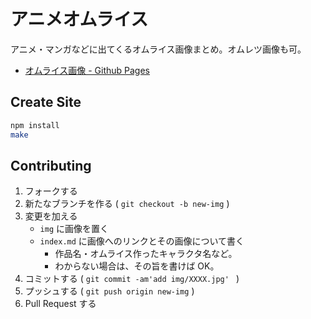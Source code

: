 アニメオムライス
====================

アニメ・マンガなどに出てくるオムライス画像まとめ。オムレツ画像も可。

* [オムライス画像 - Github Pages](http://kui.github.io/omurice/)

Create Site
-------------------

```sh
npm install
make
```

Contributing
--------------------

1. フォークする
2. 新たなブランチを作る ( `git checkout -b new-img` )
3. 変更を加える
	* `img` に画像を置く
	* `index.md` に画像へのリンクとその画像について書く
		* 作品名・オムライス作ったキャラクタ名など。
		* わからない場合は、その旨を書けば OK。
4. コミットする ( `git commit -am'add img/XXXX.jpg' ` )
5. プッシュする ( `git push origin new-img` )
6. Pull Request する

